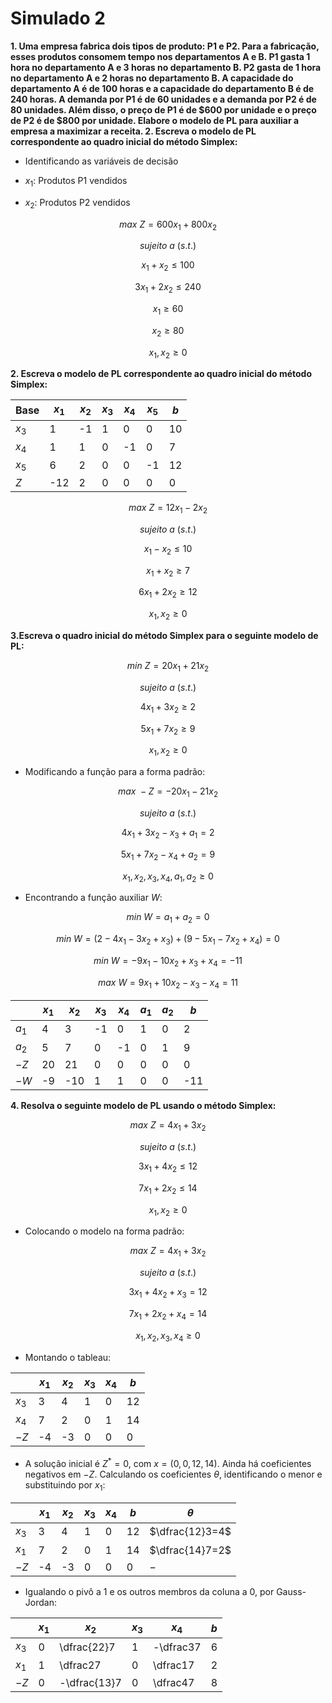 # Simulado 2

**1. Uma empresa fabrica dois tipos de produto: P1 e P2. Para a fabricação, esses produtos consomem tempo nos departamentos A e B. P1 gasta 1 hora no departamento A e 3 horas no departamento B. P2 gasta de 1 hora no departamento A e 2 horas no departamento B. A capacidade do departamento A é de 100 horas e a capacidade do departamento B é de 240 horas. A demanda por P1 é de 60 unidades e a demanda por P2 é de 80 unidades. Além disso, o preço de P1 é de $600 por unidade e o preço de P2 é de $800 por unidade. Elabore o modelo de PL para auxiliar a empresa a maximizar a receita. 2. Escreva o modelo de PL correspondente ao quadro inicial do método Simplex:**

- Identificando as variáveis de decisão

- $x_1$: Produtos P1 vendidos

- $x_2$: Produtos P2 vendidos

$$max\ Z=600x_1+800x_2$$

$$sujeito\ a\ (s.t.)$$

$$x_1+x_2\leq100$$

$$3x_1+2x_2\leq240$$

$$x_1\geq60$$

$$x_2\geq80$$

$$x_1,x_2\geq0$$

**2. Escreva o modelo de PL correspondente ao quadro inicial do método Simplex:**

| Base | $x_1$ | $x_2$ | $x_3$ | $x_4$ | $x_5$ | $b$ |
|---|---|---|---|---|---|---|
| $x_3$ | 1 | -1 | 1 | 0 | 0 | 10 |
| $x_4$ | 1 | 1 | 0 | -1 | 0 | 7 |
| $x_5$ | 6 | 2 | 0 | 0 | -1 | 12 |
| $Z$ | -12 | 2 | 0 | 0 | 0 | 0 |

$$max\ Z=12x_1-2x_2$$

$$sujeito\ a\ (s.t.)$$

$$x_1-x_2\leq10$$

$$x_1+x_2\geq7$$

$$6x_1+2x_2\geq12$$

$$x_1,x_2\geq0$$

**3.Escreva o quadro inicial do método Simplex para o seguinte modelo de PL:**

$$min\ Z=20x_1+21x_2$$

$$sujeito\ a\ (s.t.)$$

$$4x_1+3x_2\geq2$$

$$5x_1+7x_2\geq9$$

$$x_1,x_2\geq0$$

- Modificando a função para a forma padrão:

$$max\ -Z=-20x_1-21x_2$$

$$sujeito\ a\ (s.t.)$$

$$4x_1+3x_2-x_3+a_1=2$$

$$5x_1+7x_2-x_4+a_2=9$$

$$x_1,x_2,x_3,x_4,a_1,a_2\geq0$$

- Encontrando a função auxiliar $W$:

$$min\ W=a_1+a_2=0$$

$$min\ W=(2-4x_1-3x_2+x_3)+(9-5x_1-7x_2+x_4)=0$$

$$min\ W=-9x_1-10x_2+x_3+x_4=-11$$

$$max\ W=9x_1+10x_2-x_3-x_4=11$$

| | $x_1$ | $x_2$ | $x_3$ | $x_4$ | $a_1$ | $a_2$ | $b$ |
|---|---|---|---|---|---|---|---|
| $a_1$ | 4 | 3 | -1 | 0 | 1 | 0 | 2 |
| $a_2$ | 5 | 7 | 0 | -1 | 0 | 1 | 9 |
| $-Z$ | 20 | 21 | 0 | 0 | 0 | 0 | 0 |
| $-W$ | -9 | -10 | 1 | 1 | 0 | 0 | -11 |

**4. Resolva o seguinte modelo de PL usando o método Simplex:**

$$max\ Z=4x_1+3x_2$$

$$sujeito\ a\ (s.t.)$$

$$3x_1+4x_2\leq12$$

$$7x_1+2x_2\leq14$$

$$x_1,x_2\geq0$$

- Colocando o modelo na forma padrão:

$$max\ Z=4x_1+3x_2$$

$$sujeito\ a\ (s.t.)$$

$$3x_1+4x_2+x_3=12$$

$$7x_1+2x_2+x_4=14$$

$$x_1,x_2,x_3,x_4\geq0$$

- Montando o tableau:

| | $x_1$ | $x_2$ | $x_3$ | $x_4$ | $b$ |
|---|---|---|---|---|---|
| $x_3$ | 3 | 4 | 1 | 0 | 12 |
| $x_4$ | 7 | 2 | 0 | 1 | 14 |
| $-Z$ | -4 | -3 | 0 | 0 | 0 |

- A solução inicial é $Z^*=0$, com $x=(0,0,12,14)$. Ainda há coeficientes negativos em $-Z$. Calculando os coeficientes $\theta$, identificando o menor e substituindo por $x_1$:

| | $x_1$ | $x_2$ | $x_3$ | $x_4$ | $b$ | $\theta$ |
|---|---|---|---|---|---|---|
| $x_3$ | 3 | 4 | 1 | 0 | 12 | $\dfrac{12}3=4$ |
| $x_1$ | 7 | 2 | 0 | 1 | 14 | $\dfrac{14}7=2$ |
| $-Z$ | -4 | -3 | 0 | 0 | 0 | $-$ |

- Igualando o pivô a $1$ e os outros membros da coluna a $0$, por Gauss-Jordan:

| | $x_1$ | $x_2$ | $x_3$ | $x_4$ | $b$ |
|---|---|---|---|---|---|
| $x_3$ | 0 | \dfrac{22}7 | 1 | -\dfrac37 | 6 |
| $x_1$ | 1 | \dfrac27 | 0 | \dfrac17 | 2 |
| $-Z$ | 0 | -\dfrac{13}7 | 0 | \dfrac47 | 8 |

